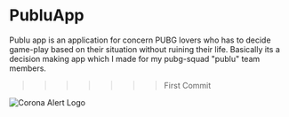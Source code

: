 # PubluApp

Publu app is an application for concern PUBG lovers who has to decide game-play based on their situation without ruining their life. Basically its a decision making app which I made for my pubg-squad "publu" team members.
>>>>>>> First Commit

![Corona Alert Logo](https://github.com/thealiflab/CoronaAlert/blob/master/ReadmePhotos/ca512x512.png "")
